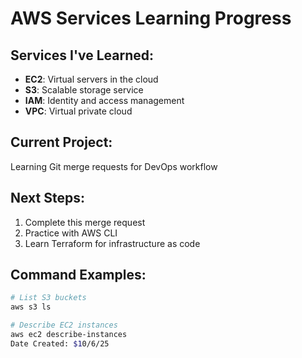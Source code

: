 # AWS Services Learning Progress

## Services I've Learned:
- **EC2**: Virtual servers in the cloud
- **S3**: Scalable storage service
- **IAM**: Identity and access management
- **VPC**: Virtual private cloud

## Current Project:
Learning Git merge requests for DevOps workflow

## Next Steps:
1. Complete this merge request
2. Practice with AWS CLI
3. Learn Terraform for infrastructure as code

## Command Examples:
```bash
# List S3 buckets
aws s3 ls

# Describe EC2 instances
aws ec2 describe-instances
Date Created: $10/6/25
